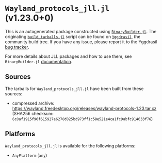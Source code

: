 # `Wayland_protocols_jll.jl` (v1.23.0+0)

This is an autogenerated package constructed using [`BinaryBuilder.jl`](https://github.com/JuliaPackaging/BinaryBuilder.jl). The originating [`build_tarballs.jl`](https://github.com/JuliaPackaging/Yggdrasil/blob/510bc4bb8878c2e0da3d3660dcd60bb80d54129b/W/Wayland_protocols/build_tarballs.jl) script can be found on [`Yggdrasil`](https://github.com/JuliaPackaging/Yggdrasil/), the community build tree.  If you have any issue, please report it to the Yggdrasil [bug tracker](https://github.com/JuliaPackaging/Yggdrasil/issues).

For more details about JLL packages and how to use them, see `BinaryBuilder.jl` [documentation](https://juliapackaging.github.io/BinaryBuilder.jl/dev/jll/).

## Sources

The tarballs for `Wayland_protocols_jll.jl` have been built from these sources:

* compressed archive: https://wayland.freedesktop.org/releases/wayland-protocols-1.23.tar.xz (SHA256 checksum: `6c0af1915f96f615927a6270d025bd973ff1c58e521e4ca1fc9abfc914633f76`)

## Platforms

`Wayland_protocols_jll.jl` is available for the following platforms:

* `AnyPlatform` (`any`)
